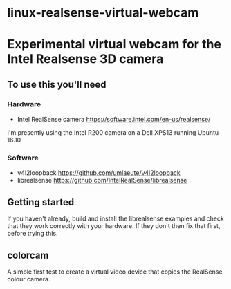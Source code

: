 # linux-realsense-virtual-webcam
# Experimental virtual webcam for the Intel Realsense 3D camera

## To use this you'll need

### Hardware
* Intel RealSense camera https://software.intel.com/en-us/realsense/

I'm presently using the Intel R200 camera on a Dell XPS13 running Ubuntu 16.10

### Software
 * v4l2loopback https://github.com/umlaeute/v4l2loopback
 * librealsense https://github.com/IntelRealSense/librealsense

## Getting started

If you haven't already, build and install the librealsense examples and check
that they work correctly with your hardware.   If they don't then fix that
first, before trying this.

## colorcam

A simple first test to create a virtual video device that copies the
RealSense colour camera.

